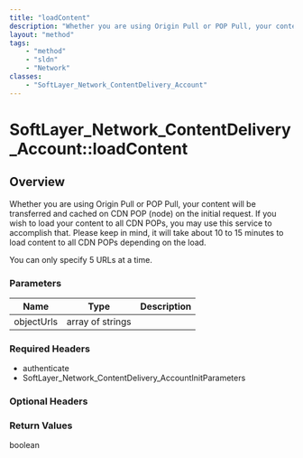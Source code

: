 ```yaml
---
title: "loadContent"
description: "Whether you are using Origin Pull or POP Pull, your content will be transferred and cached on CDN POP (node) on the init... "
layout: "method"
tags:
    - "method"
    - "sldn"
    - "Network"
classes:
    - "SoftLayer_Network_ContentDelivery_Account"
---
```

# SoftLayer_Network_ContentDelivery_Account::loadContent
## Overview 
Whether you are using Origin Pull or POP Pull, your content will be transferred and cached on CDN POP (node) on the initial request. If you wish to load your content to all CDN POPs, you may use this service to accomplish that. Please keep in mind, it will take about 10 to 15 minutes to load content to all CDN POPs depending on the load. 

You can only specify 5 URLs at a time. 

### Parameters 
|Name | Type | Description |
| --- | --- | --- |
|objectUrls| array of strings| |


### Required Headers
* authenticate
* SoftLayer_Network_ContentDelivery_AccountInitParameters

### Optional Headers

### Return Values
boolean

